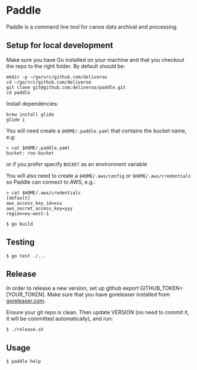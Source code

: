 # Paddle

Paddle is a command line tool for canoe data archival and processing.

## Setup for local development

Make sure you have Go installed on your machine and that you checkout the repo to
the right folder. By default should be:

```
mkdir -p ~/go/src/github.com/deliveroo
cd ~/go/src/github.com/deliveroo
git clone git@github.com:deliveroo/paddle.git
cd paddle
```

Install dependencies:

```
brew install glide
glide i
```

You will need create a `$HOME/.paddle.yaml` that contains the bucket name, e.g:

```
> cat $HOME/.paddle.yaml
bucket: roo-bucket
```

or if you prefer specify `BUCKET` as an environment variable

You will also need to create a `$HOME/.aws/config` or `$HOME/.aws/credentials` so Paddle can connect to AWS, e.g.:

```
> cat $HOME/.aws/credentials
[default]
aws_access_key_id=xxx
aws_secret_access_key=yyy
region=eu-west-1
```

```
$ go build
```

## Testing

```
$ go test ./...
```

## Release

In order to release a new version, set up github export GITHUB_TOKEN=[YOUR_TOKEN]. Make sure that you have goreleaser installed from [goreleaser.com](http://goreleaser.com).

Ensure your git repo is clean. Then update VERSION (no need to commit it, it will be committed automatically), and run:

```
$ ./release.sh
```

## Usage

```
$ paddle help
```
